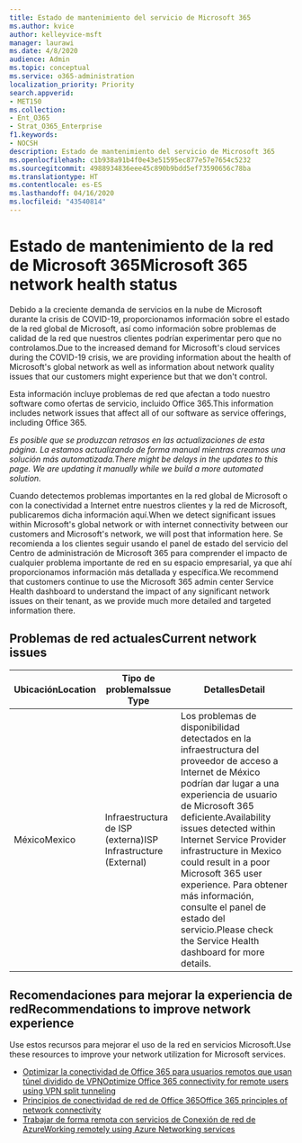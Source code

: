 ```yaml
---
title: Estado de mantenimiento del servicio de Microsoft 365
ms.author: kvice
author: kelleyvice-msft
manager: laurawi
ms.date: 4/8/2020
audience: Admin
ms.topic: conceptual
ms.service: o365-administration
localization_priority: Priority
search.appverid:
- MET150
ms.collection:
- Ent_O365
- Strat_O365_Enterprise
f1.keywords:
- NOCSH
description: Estado de mantenimiento del servicio de Microsoft 365
ms.openlocfilehash: c1b938a91b4f0e43e51595ec877e57e7654c5232
ms.sourcegitcommit: 4988934836eee45c890b9bdd5ef73590656c78ba
ms.translationtype: HT
ms.contentlocale: es-ES
ms.lasthandoff: 04/16/2020
ms.locfileid: "43540814"
---
```

# <a name="microsoft-365-network-health-status"></a><span data-ttu-id="c67de-103">Estado de mantenimiento de la red de Microsoft 365</span><span class="sxs-lookup"><span data-stu-id="c67de-103">Microsoft 365 network health status</span></span>

<span data-ttu-id="c67de-104">Debido a la creciente demanda de servicios en la nube de Microsoft durante la crisis de COVID-19, proporcionamos información sobre el estado de la red global de Microsoft, así como información sobre problemas de calidad de la red que nuestros clientes podrían experimentar pero que no controlamos.</span><span class="sxs-lookup"><span data-stu-id="c67de-104">Due to the increased demand for Microsoft's cloud services during the COVID-19 crisis, we are providing information about the health of Microsoft's global network as well as information about network quality issues that our customers might experience but that we don't control.</span></span>

<span data-ttu-id="c67de-105">Esta información incluye problemas de red que afectan a todo nuestro software como ofertas de servicio, incluido Office 365.</span><span class="sxs-lookup"><span data-stu-id="c67de-105">This information includes network issues that affect all of our software as service offerings, including Office 365.</span></span>

<span data-ttu-id="c67de-106">_Es posible que se produzcan retrasos en las actualizaciones de esta página. La estamos actualizando de forma manual mientras creamos una solución más automatizada._</span><span class="sxs-lookup"><span data-stu-id="c67de-106">_There might be delays in the updates to this page. We are updating it manually while we build a more automated solution._</span></span>

<span data-ttu-id="c67de-107">Cuando detectemos problemas importantes en la red global de Microsoft o con la conectividad a Internet entre nuestros clientes y la red de Microsoft, publicaremos dicha información aquí.</span><span class="sxs-lookup"><span data-stu-id="c67de-107">When we detect significant issues within Microsoft's global network or with internet connectivity between our customers and Microsoft's network, we will post that information here.</span></span> <span data-ttu-id="c67de-108">Se recomienda a los clientes seguir usando el panel de estado del servicio del Centro de administración de Microsoft 365 para comprender el impacto de cualquier problema importante de red en su espacio empresarial, ya que ahí proporcionamos información más detallada y específica.</span><span class="sxs-lookup"><span data-stu-id="c67de-108">We recommend that customers continue to use the Microsoft 365 admin center Service Health dashboard to understand the impact of any significant network issues on their tenant, as we provide much more detailed and targeted information there.</span></span>

## <a name="current-network-issues"></a><span data-ttu-id="c67de-109">Problemas de red actuales</span><span class="sxs-lookup"><span data-stu-id="c67de-109">Current network issues</span></span>

| <span data-ttu-id="c67de-110">Ubicación</span><span class="sxs-lookup"><span data-stu-id="c67de-110">Location</span></span> | <span data-ttu-id="c67de-111">Tipo de problema</span><span class="sxs-lookup"><span data-stu-id="c67de-111">Issue Type</span></span> | <span data-ttu-id="c67de-112">Detalles</span><span class="sxs-lookup"><span data-stu-id="c67de-112">Detail</span></span> |
| --- | --- | --- |
| <span data-ttu-id="c67de-113">México</span><span class="sxs-lookup"><span data-stu-id="c67de-113">Mexico</span></span> | <span data-ttu-id="c67de-114">Infraestructura de ISP (externa)</span><span class="sxs-lookup"><span data-stu-id="c67de-114">ISP Infrastructure (External)</span></span> | <span data-ttu-id="c67de-115">Los problemas de disponibilidad detectados en la infraestructura del proveedor de acceso a Internet de México podrían dar lugar a una experiencia de usuario de Microsoft 365 deficiente.</span><span class="sxs-lookup"><span data-stu-id="c67de-115">Availability issues detected within Internet Service Provider infrastructure in Mexico could result in a poor Microsoft 365 user experience.</span></span> <span data-ttu-id="c67de-116">Para obtener más información, consulte el panel de estado del servicio.</span><span class="sxs-lookup"><span data-stu-id="c67de-116">Please check the Service Health dashboard for more details.</span></span> |

## <a name="recommendations-to-improve-network-experience"></a><span data-ttu-id="c67de-117">Recomendaciones para mejorar la experiencia de red</span><span class="sxs-lookup"><span data-stu-id="c67de-117">Recommendations to improve network experience</span></span>

<span data-ttu-id="c67de-118">Use estos recursos para mejorar el uso de la red en servicios Microsoft.</span><span class="sxs-lookup"><span data-stu-id="c67de-118">Use these resources to improve your network utilization for Microsoft services.</span></span>

- [<span data-ttu-id="c67de-119">Optimizar la conectividad de Office 365 para usuarios remotos que usan túnel dividido de VPN</span><span class="sxs-lookup"><span data-stu-id="c67de-119">Optimize Office 365 connectivity for remote users using VPN split tunneling</span></span>](https://docs.microsoft.com/office365/enterprise/office-365-vpn-split-tunnel)
- [<span data-ttu-id="c67de-120">Principios de conectividad de red de Office 365</span><span class="sxs-lookup"><span data-stu-id="c67de-120">Office 365 principles of network connectivity</span></span>](https://aka.ms/pnc)
- [<span data-ttu-id="c67de-121">Trabajar de forma remota con servicios de Conexión de red de Azure</span><span class="sxs-lookup"><span data-stu-id="c67de-121">Working remotely using Azure Networking services</span></span>](https://docs.microsoft.com/azure/networking/working-remotely-support)
